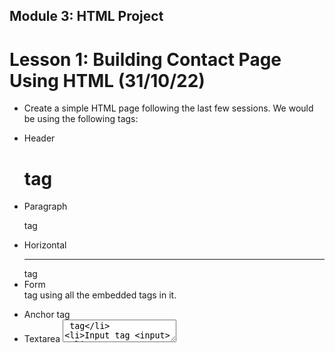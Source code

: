 ## Module 3: HTML Project
# Lesson 1: Building Contact Page Using HTML (31/10/22)

- Create a simple HTML page following the last few sessions. We would be using the following tags:

* Header <h1> tag
* Paragraph <p> tag
* Horizontal <hr> tag
* Form <form> tag using all the embedded tags in it.
* Anchor <a> tag
* Textarea <textarea> tag
* Input tag <input>

